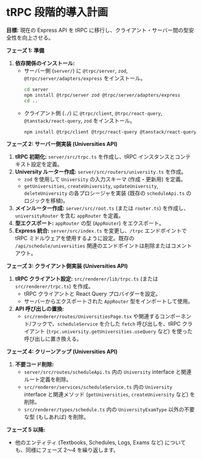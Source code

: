 # tRPC 段階的導入計画

**目標:** 現在の Express API を tRPC に移行し、クライアント・サーバー間の型安全性を向上させる。

**フェーズ 1: 準備**

1.  **依存関係のインストール:**
    *   サーバー側 (`server/`) に `@trpc/server`, `zod`, `@trpc/server/adapters/express` をインストール。
        ```bash
        cd server
        npm install @trpc/server zod @trpc/server/adapters/express
        cd ..
        ```
    *   クライアント側 (`./`) に `@trpc/client`, `@trpc/react-query`, `@tanstack/react-query`, `zod` をインストール。
        ```bash
        npm install @trpc/client @trpc/react-query @tanstack/react-query zod
        ```

**フェーズ 2: サーバー側実装 (Universities API)**

1.  **tRPC 初期化:** `server/src/trpc.ts` を作成し、tRPC インスタンスとコンテキスト設定を定義。
2.  **University ルーター作成:** `server/src/routers/university.ts` を作成。
    *   `zod` を使用して `University` の入力スキーマ (作成・更新用) を定義。
    *   `getUniversities`, `createUniversity`, `updateUniversity`, `deleteUniversity` の各プロシージャを実装 (既存の `scheduleApi.ts` のロジックを移植)。
3.  **メインルーター作成:** `server/src/root.ts` (または `router.ts`) を作成し、`universityRouter` を含む `appRouter` を定義。
4.  **型エクスポート:** `appRouter` の型 (`AppRouter`) をエクスポート。
5.  **Express 統合:** `server/src/index.ts` を変更し、`/trpc` エンドポイントで tRPC ミドルウェアを使用するように設定。既存の `/api/schedule/universities` 関連のエンドポイントは削除またはコメントアウト。

**フェーズ 3: クライアント側実装 (Universities API)**

1.  **tRPC クライアント設定:** `src/renderer/lib/trpc.ts` (または `src/renderer/trpc.ts`) を作成。
    *   tRPC クライアントと React Query プロバイダーを設定。
    *   サーバーからエクスポートされた `AppRouter` 型をインポートして使用。
2.  **API 呼び出しの置換:**
    *   `src/renderer/routes/UniversitiesPage.tsx` や関連するコンポーネント/フックで、`scheduleService` を介した `fetch` 呼び出しを、tRPC クライアント (`trpc.university.getUniversities.useQuery` など) を使った呼び出しに置き換える。

**フェーズ 4: クリーンアップ (Universities API)**

1.  **不要コード削除:**
    *   `server/src/routes/scheduleApi.ts` 内の `University` interface と関連ルート定義を削除。
    *   `src/renderer/services/scheduleService.ts` 内の `University` interface と関連メソッド (`getUniversities`, `createUniversity` など) を削除。
    *   `src/renderer/types/schedule.ts` 内の `UniversityExamType` 以外の不要な型 (もしあれば) を削除。

**フェーズ 5 以降:**

*   他のエンティティ (Textbooks, Schedules, Logs, Exams など) についても、同様にフェーズ 2〜4 を繰り返します。
